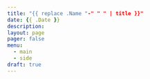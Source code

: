 ```yaml
---
title: "{{ replace .Name "-" " " | title }}"
date: {{ .Date }}
description:
layout: page
pager: false
menu:
  - main
  - side
draft: true
---
```


